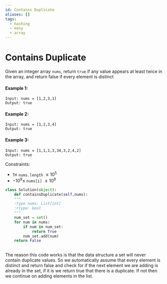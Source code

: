 ```yaml
---
id: Contains Duplicate
aliases: []
tags:
  - hashing
  - easy
  - array
---
```


# Contains Duplicate

Given an integer array `nums`, return `true` if any value appears at least twice in the array, and return false if every element is distinct

#### Example 1:
	Input: nums = [1,2,3,1]
	Output: true
#### Example 2:
	Input: nums = [1,2,3,4]
	Output: true
#### Example 3: 
	Input: nums = [1,1,1,3,34,3,2,4,2]
	Output: true

Constraints:
- $1 \leq$ `nums.length` $\leq 10^5$
- $-10^9 \leq$ `nums[i]` $\leq 10^9$


```python
class Solution(object):
	def containsDuplicate(self,nums):
	"""
	:type nums: List[int]
	:rtype: bool
	"""
	num_set = set()
	for num in nums: 
		if num in num_set:
			return True
		num_set.add(num)
	return False
	
```

The reason this code works is that the data structure a set will never contain duplicate values. So we automatically assume that every element is distinct and return false and check for if the next element we are adding is already in the set, if it is we return true that there is a duplicate. If not then we continue on adding elements in the list. 
